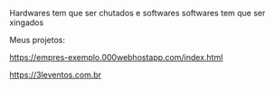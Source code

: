 Hardwares tem que ser chutados e softwares softwares tem que ser xingados


Meus projetos:

https://empres-exemplo.000webhostapp.com/index.html

https://3leventos.com.br

<!--
Esse é um [site](https://empres-exemplo.000webhostapp.com/index.html) que dou umas melhoradas quando tenho vontade 
 


leonardo-felipe-sanchez/leonardo-felipe-sanchez is a ✨ special ✨ repository because its `README.md` (this file) appears on your GitHub profile.
You can click the Preview link to take a look at your changes.
--->
